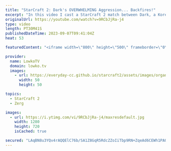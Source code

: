 ```yaml
---
title: "StarCraft 2: Dark's OVERWHELMING Aggression... Backfires!"
excerpt: "In this video I cast a StarCraft 2 match between Dark, a Korean Zerg player, and Cyan, a Chinese Protoss player. Dark tries to overwhelm Cyan with his aggressive and relentless attacks, but Cyan manages to defend and counter with his superior army and technology. Watch as Dark’s overconfidence backfires"
originalUrl: https://youtube.com/watch?v=9RCbJjRa-j4
type: video
length: PT30M41S
publishedDateTime: 2023-09-07T09:41:04Z
heat: 53

featuredContent: "<iframe width=\"800\" height=\"500\" frameborder=\"0\" src=\"https://www.youtube.com/embed/9RCbJjRa-j4\" allow=\"accelerometer; autoplay; encrypted-media; gyroscope; picture-in-picture\" allowfullscreen></iframe>"

provider:
  name: LowkoTV
  domain: lowko.tv
  images:
    - url: https://everyday-cc.github.io/starcraft2/assets/images/organizations/lowko.tv-50x50.jpg
      width: 50
      height: 50

topics:
  - StarCraft 2
  - Zerg

images:
  - url: https://i.ytimg.com/vi/9RCbJjRa-j4/maxresdefault.jpg
    width: 1280
    height: 720
    isCached: true

secured: "LAqBN8u3YQv4rAQQElC76b/SA1Z8GqR5RdcZZoIiTbp9RN+ZqeAd6CEWh1PAQF0xpODf1BV/GDrCjq215deWTocgo2/U7ecWapoCM4hXKHMgXg/Y7JujX9biKmXHASjKMNS729rAckqFlD+Rf2NanflDnhuMSkHUMn1QeVLVUWP0FlG5hn3XpPoQzXHPmZXJ2zUwoE/swS5S6M+VyGCc6EDViu0xaqHwxn3fFTBIcOt8e9nK4PuoHhMYLNcUo+ExRNXbE9qNnOR3jn0JC4AALmRF1a19OrTY5/pHyEyfAE2CT3wxHrLLzqxhdn42YbXESCPqJtbwEMA0hHCImQLid4adwB4q6VP5ss7hnNA9HMJEuj3AD6XUcWKsMTm15p0EdchwJlwJruxr4hqW2w/GJVf4A034441R+APhwu4Ww0c=;Ilt0t2b+8W0jinufHvCPjQ=="
---
```


